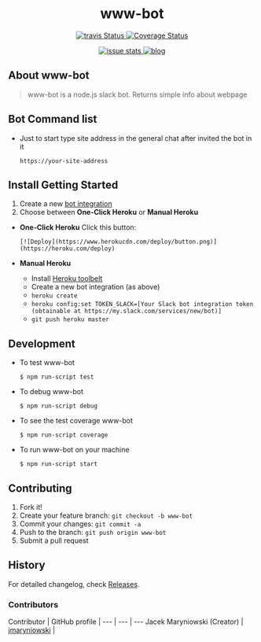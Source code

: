 <h1 align="center">www-bot</h1>
<p align="center">
    <a title='Build Status' href="https://travis-ci.org/jmaryniowski/www-bot">
        <img src='https://travis-ci.org/jmaryniowski/www-bot.svg?branch=master' alt='travis Status' />
    </a>
    <a title='coveralls Status' href='https://coveralls.io/r/jmaryniowski/www-bot'>
        <img src='https://img.shields.io/coveralls/jmaryniowski/www-bot.svg' alt='Coverage Status' />
    </a>
</p>
<p align="center">
    <a title='closed issue' href='http://issuestats.com/github/jmaryniowski/www-bot'>
        <img src='http://issuestats.com/github/jmaryniowski/www-bot/badge/issue' alt='issue stats' />
    </a>
    <a title='blog' href=''>
       <img src='https://img.shields.io/badge/style-blog-blue.svg?label=my' alt='blog' />
    </a>
</p>

## About www-bot
>www-bot is a  node.js slack bot.
Returns simple info about webpage

## Bot Command list

* Just to start type site address in the general chat after invited the bot in it

    ``` https://your-site-address  ```


## Install Getting Started
1. Create a new [bot integration](https://my.slack.com/services/new/bot)
1. Choose between **One-Click Heroku** or **Manual Heroku**

 - **One-Click Heroku**
       Click this button:

       [![Deploy](https://www.herokucdn.com/deploy/button.png)](https://heroku.com/deploy)

 - **Manual Heroku**
    *  Install [Heroku toolbelt](https://devcenter.heroku.com/articles/getting-started-with-nodejs#set-up)
    * Create a new bot integration (as above)
    *  `heroku create`
    *  `heroku config:set TOKEN_SLACK=[Your Slack bot integration token (obtainable at https://my.slack.com/services/new/bot)]`
    *  `git push heroku master`


## Development

* To test www-bot

    ```$ npm run-script test```

* To debug www-bot

    ```$ npm run-script debug```

* To see the test coverage www-bot

    ```$ npm run-script coverage```

* To run www-bot on your machine

    ```$ npm run-script start```

## Contributing

1. Fork it!
2. Create your feature branch: `git checkout -b www-bot`
3. Commit your changes: `git commit -a `
4. Push to the branch: `git push origin www-bot`
5. Submit a pull request

## History

For detailed changelog, check [Releases](https://github.com/jmaryniowski/www-bot/releases).

### Contributors

Contributor | GitHub profile |
--- | --- | ---
Jacek Maryniowski  (Creator) | [jmaryniowski](https://github.com/jmaryniowski) |

